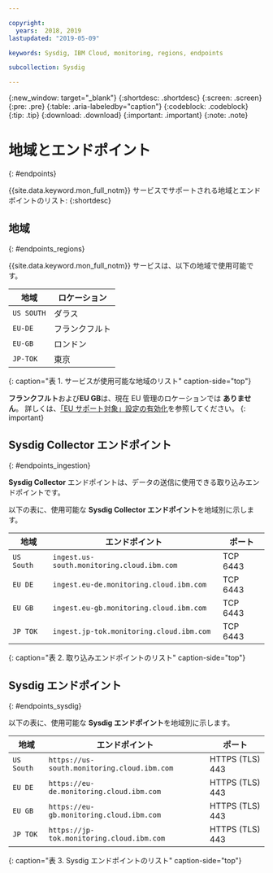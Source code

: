 ```yaml
---

copyright:
  years:  2018, 2019
lastupdated: "2019-05-09"

keywords: Sysdig, IBM Cloud, monitoring, regions, endpoints

subcollection: Sysdig

---
```


{:new_window: target="_blank"}
{:shortdesc: .shortdesc}
{:screen: .screen}
{:pre: .pre}
{:table: .aria-labeledby="caption"}
{:codeblock: .codeblock}
{:tip: .tip}
{:download: .download}
{:important: .important}
{:note: .note}


# 地域とエンドポイント
{: #endpoints}

{{site.data.keyword.mon_full_notm}} サービスでサポートされる地域とエンドポイントのリスト:
{:shortdesc}

## 地域
{: #endpoints_regions}

{{site.data.keyword.mon_full_notm}} サービスは、以下の地域で使用可能です。

| 地域                | ロケーション  | 
|-----------------------|-----------|
| `US SOUTH`            | ダラス    | 
| `EU-DE`               | フランクフルト | 
| `EU-GB`               | ロンドン    | 
| `JP-TOK`              | 東京     |
{: caption="表 1. サービスが使用可能な地域のリスト" caption-side="top"} 

**フランクフルト**および**EU GB**は、現在 EU 管理のロケーションでは **ありません**。 詳しくは、[「EU サポート対象」設定の有効化](/docs/account?topic=account-eu-hipaa-supported#bill_eusupported)を参照してください。
{: important}


## Sysdig Collector エンドポイント
{: #endpoints_ingestion}

**Sysdig Collector** エンドポイントは、データの送信に使用できる取り込みエンドポイントです。

以下の表に、使用可能な **Sysdig Collector エンドポイント**を地域別に示します。

| 地域        | エンドポイント                                                  | ポート |
|---------------|-----------------------------------------------------------|------|
| `US South`    | `ingest.us-south.monitoring.cloud.ibm.com`                | TCP 6443 |
| `EU DE`       | `ingest.eu-de.monitoring.cloud.ibm.com`                   | TCP 6443 | 
| `EU GB`       | `ingest.eu-gb.monitoring.cloud.ibm.com`                   | TCP 6443 | 
| `JP TOK`      | `ingest.jp-tok.monitoring.cloud.ibm.com`                  | TCP 6443 | 
{: caption="表 2. 取り込みエンドポイントのリスト" caption-side="top"} 



## Sysdig エンドポイント
{: #endpoints_sysdig}

以下の表に、使用可能な **Sysdig エンドポイント**を地域別に示します。

| 地域       | エンドポイント                                                  | ポート            |
|--------------|-----------------------------------------------------------|-----------------|
| `US South`   | `https://us-south.monitoring.cloud.ibm.com `               | HTTPS (TLS) 443 |  
| `EU DE`      | `https://eu-de.monitoring.cloud.ibm.com `                 | HTTPS (TLS) 443 |
| `EU GB`      | `https://eu-gb.monitoring.cloud.ibm.com `                 | HTTPS (TLS) 443 |
| `JP TOK`     | `https://jp-tok.monitoring.cloud.ibm.com`                 | HTTPS (TLS) 443 |
{: caption="表 3. Sysdig エンドポイントのリスト" caption-side="top"} 


